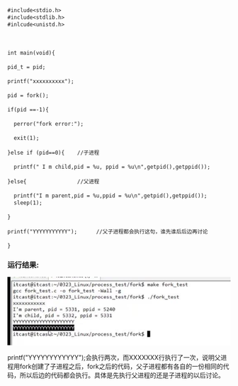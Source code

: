 
``` 
#include<stdio.h>
#include<stdlib.h>
#inlcude<unistd.h>



int main(void){

pid_t = pid;

printf("xxxxxxxxxx");

pid = fork();

if(pid ==-1){

  perror("fork error:");

  exit(1);

}else if (pid==0){    //子进程

  printf(" I m child,pid = %u, ppid = %u\n",getpid(),getppid());

}else{                //父进程

  printf("I m parent,pid = %u,ppid = %u\n",getpid(),getppid());
  sleep(1);

}

printf("YYYYYYYYYYY");      //父子进程都会执行这句，谁先谁后后边再讨论

}
```

### 运行结果:
![fork2](https://github.com/DDDDarcy/CPPAdvancedStudy/blob/main/fork1.jpg)

printf("YYYYYYYYYYYY");会执行两次，而XXXXXXX行执行了一次，说明父进程用fork创建了子进程之后，fork之后的代码，父子进程都有各自的一份相同的代码，所以后边的代码都会执行。具体是先执行父进程的还是子进程的以后讨论。
